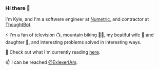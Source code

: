 ### Hi there 👋

I'm Kyle, and I'm a software engineer at [Numetric](https://www.numetric.com/), and contractor at [ThoughtBot](https://thoughtbot.com/).

⚡ I'm a fan of television 📺, mountain biking 🚵‍♂️, my beatiful wife 👩  and daughter 👧, and interesting problems solved in interesting ways.

🌱 Check out what I'm currently reading [here](https://github.com/exlexer/2021-reading-list).

📫 I can be reached [@ExlexerIAm](https://twitter.com/ExlexerIAm).

<!--
**exlexer/exlexer** is a ✨ _special_ ✨ repository because its `README.md` (this file) appears on your GitHub profile.

Here are some ideas to get you started:

- 🔭 I’m currently working on ...
- 👯 I’m looking to collaborate on ...
- 🤔 I’m looking for help with ...
- 💬 Ask me about ...
-->
